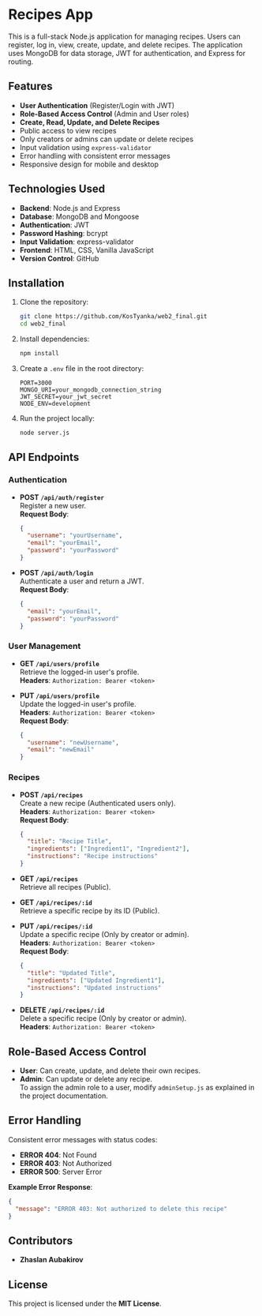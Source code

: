 # Recipes App

This is a full-stack Node.js application for managing recipes. Users can register, log in, view, create, update, and delete recipes. The application uses MongoDB for data storage, JWT for authentication, and Express for routing.

## Features

- **User Authentication** (Register/Login with JWT)
- **Role-Based Access Control** (Admin and User roles)
- **Create, Read, Update, and Delete Recipes**
- Public access to view recipes
- Only creators or admins can update or delete recipes
- Input validation using `express-validator`
- Error handling with consistent error messages
- Responsive design for mobile and desktop

## Technologies Used

- **Backend**: Node.js and Express
- **Database**: MongoDB and Mongoose
- **Authentication**: JWT
- **Password Hashing**: bcrypt
- **Input Validation**: express-validator
- **Frontend**: HTML, CSS, Vanilla JavaScript
- **Version Control**: GitHub

## Installation

1. Clone the repository:
   ```bash
   git clone https://github.com/KosTyanka/web2_final.git
   cd web2_final
   ```

2. Install dependencies:
   ```bash
   npm install
   ```

3. Create a `.env` file in the root directory:
   ```env
   PORT=3000
   MONGO_URI=your_mongodb_connection_string
   JWT_SECRET=your_jwt_secret
   NODE_ENV=development
   ```

4. Run the project locally:
   ```bash
   node server.js
   ```

## API Endpoints

### Authentication

- **POST `/api/auth/register`**  
  Register a new user.  
  **Request Body**:
  ```json
  {
    "username": "yourUsername",
    "email": "yourEmail",
    "password": "yourPassword"
  }
  ```

- **POST `/api/auth/login`**  
  Authenticate a user and return a JWT.  
  **Request Body**:
  ```json
  {
    "email": "yourEmail",
    "password": "yourPassword"
  }
  ```

### User Management

- **GET `/api/users/profile`**  
  Retrieve the logged-in user's profile.  
  **Headers**: `Authorization: Bearer <token>`

- **PUT `/api/users/profile`**  
  Update the logged-in user's profile.  
  **Headers**: `Authorization: Bearer <token>`  
  **Request Body**:
  ```json
  {
    "username": "newUsername",
    "email": "newEmail"
  }
  ```

### Recipes

- **POST `/api/recipes`**  
  Create a new recipe (Authenticated users only).  
  **Headers**: `Authorization: Bearer <token>`  
  **Request Body**:
  ```json
  {
    "title": "Recipe Title",
    "ingredients": ["Ingredient1", "Ingredient2"],
    "instructions": "Recipe instructions"
  }
  ```

- **GET `/api/recipes`**  
  Retrieve all recipes (Public).

- **GET `/api/recipes/:id`**  
  Retrieve a specific recipe by its ID (Public).

- **PUT `/api/recipes/:id`**  
  Update a specific recipe (Only by creator or admin).  
  **Headers**: `Authorization: Bearer <token>`  
  **Request Body**:
  ```json
  {
    "title": "Updated Title",
    "ingredients": ["Updated Ingredient1"],
    "instructions": "Updated instructions"
  }
  ```

- **DELETE `/api/recipes/:id`**  
  Delete a specific recipe (Only by creator or admin).  
  **Headers**: `Authorization: Bearer <token>`

## Role-Based Access Control

- **User**: Can create, update, and delete their own recipes.
- **Admin**: Can update or delete any recipe.  
  To assign the admin role to a user, modify `adminSetup.js` as explained in the project documentation.

## Error Handling

Consistent error messages with status codes:
- **ERROR 404**: Not Found
- **ERROR 403**: Not Authorized
- **ERROR 500**: Server Error

**Example Error Response**:
```json
{
  "message": "ERROR 403: Not authorized to delete this recipe"
}
```

## Contributors

- **Zhaslan Aubakirov**

## License

This project is licensed under the **MIT License**.
